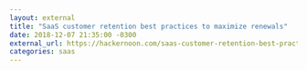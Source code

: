 ```yaml
---
layout: external
title: "SaaS customer retention best practices to maximize renewals"
date: 2018-12-07 21:35:00 -0300
external_url: https://hackernoon.com/saas-customer-retention-best-practices-to-maximize-renewals-29397a19f739
categories: saas
---
```

